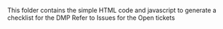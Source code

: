 This folder contains the simple HTML code and javascript to generate a checklist for the DMP
Refer to Issues for the Open tickets
